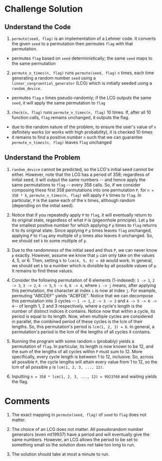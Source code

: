 # Challenge Solution

## Understand the Code

1. `permute(seed, flag)` is an implementation of a Lehmer code. It converts the given `seed` to a permutation then permutes `flag` with that permutation.
- permutes `flag` based on `seed` deterministically; the same `seed` maps to the same permutation

2. `permute_n_times(n, flag)` runs `permute(seed, flag)` `n` times, each time generating a random number `seed` using a `linear_congruential_generator` (LCG) which is initially seeded using a `random_device`.
- permutes `flag` `n` times pseudo-randomly; if the LCG outputs the same `seed`, it will apply the same permutation to `flag`

3. `check(n, flag)` runs `permute_n_times(n, flag)` 10 times. If, after all 10 function calls, `flag` remains unchanged, it outputs the flag.
- due to the random nature of the problem, to ensure the user's value of `n` definitely works (or works with high probability), it is checked 10 times
- it remains to find a positive number `n` such that we can guarantee `permute_n_times(n, flag)` leaves `flag` unchanged

## Understand the Problem

1. `random_device` cannot be predicted, so the LCG's initial seed cannot be either. However, note that the LCG has a period of 358; regardless of initial seed, it will output the same numbers -- and hence apply the same permutations to `flag` -- every 358 calls. So, if we consider composing these first 358 permutations into one permutation `P`, for `n = 358 * k`, `permute_n_times(n, flag)` will apply `P` `k` times to `flag`. In particular, `P` is the same each of the `k` times, although random (depending on the initial seed).

2. Notice that if you repeatedly apply `P` to `flag`, it will eventually return to its original state, regardless of what `P` is (pigeonhole principle). Let `p` be the smallest positive number for which applying `P` `p` times to `flag` returns it to its original state. Since applying `P` `p` times leaves `flag` unchanged, applying `P` to `flag` any multiple of `p` times also leaves it unchanged. So, we should set `k` to some multiple of `p`.

3. Due to the randomness of the initial seed and thus `P`, we can never know `p` exactly. However, assume we know that `p` can only take on the values 4, 5, or 6. Then, setting `k` to `lcm(4, 5, 6) = 60` would work. In general, we should set `k` to a number which is divisible by all possible values of `p`. It remains to find these values.

4. Consider the following permutation of 6 elements (1-indexed): `1 -> 1`, `2 -> 3`, `3 -> 2`, `4 -> 5`, `5 -> 6`, `6 -> 4`, where `i -> j` means, after applying this permutation, the character at index `i` is now at index `j`. For example, permuting "ABCDEF" yields "ACBFDE". Notice that we can decompose this permutation into 3 cycles -- `1 -> 1`, `2 -> 3 -> 2` and `4 -> 5 -> 6 -> 4`-- of length 1, 2 and 3 respectively, where a cycle's length is the number of distinct indices it contains. Notice now that within a cycle, its period is equal to its length. Now, when multiple cycles are considered in parallel, the combined period of these cycles is the lcm of their lengths. So, this permutation's period is `lcm(1, 2, 3) = 6`. In general, a permutation's period is the lcm of the lengths of all cycles it contains.

4. Running the program with some random `n` (probably) yields a permutation of `flag`. In particular, its length is now known to be 12, and the sum of the lengths of all cycles within `P` must sum to 12. More specifically, every cycle length is between 1 to 12, inclusive. So, across all possible `P`, the cycle lengths will attain every value from 1 to 12, so the lcm of all possible `p` is `lcm(1, 2, 3, ..., 12)`.

5. Inputting `n = 358 * lcm(1, 2, 3, ..., 12) = 9923760` and waiting yields the flag.

# Comments

1. The exact mapping in `permute(seed, flag)` of `seed` to `flag` does not matter.

2. The choice of an LCG does not matter. All pseudorandom number generators (even mt19937) have a period and will eventually give the same numbers. However, an LCG allows the period to be set to something small so the solution does not take too long to run.

3. The solution should take at most a minute to run.